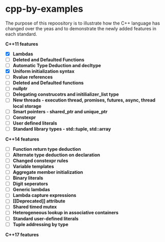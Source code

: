 # cpp-by-examples

The purpose of this repoository is to illustrate how the C++ language has changed over the yeas and to demonstrate the newly added features in each standard.

**C++11 features**
 - [x] **Lambdas**
 - [ ] **Deleted and Defaulted Functions**
 - [ ] **Automatic Type Deduction and decltype**
 - [x] **Uniform initialization syntax**
 - [ ] **Rvalue references**
 - [ ] **Deleted and Defaulted functions**
 - [ ] **nullptr**
 - [ ] **Delegating construcotrs and initilializer_list type**
 - [ ] **New threads - execution thread, promises, futures, async, thread local storage**
 - [ ] **Smart pointers - shared_ptr and unique_ptr**
 - [ ] **Constexpr**
 - [ ] **User defined literals**
 - [ ] **Standard library types - std::tuple, std::array**

**C++14 features**
 - [ ] **Function return type deduction**
 - [ ] **Alternate type deduction on declaration**
 - [ ] **Changed constexpr rules**
 - [ ] **Variable templates**
 - [ ] **Aggregate member initialization**
 - [ ] **Binary literals**
 - [ ] **Digit seperators**
 - [ ] **Generic lambdas**
 - [ ] **Lambda capture expressions**
 - [ ] **[[Deprecated]] attribute**
 - [ ] **Shared timed mutex**
 - [ ] **Heterogeneous lookup in associative containers**
 - [ ] **Standard user-defined literals**
 - [ ] **Tuple addressing by type**

**C++17 features**
